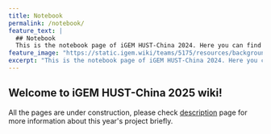 ```yaml
---
title: Notebook
permalink: /notebook/
feature_text: |
  ## Notebook
  This is the notebook page of iGEM HUST-China 2024. Here you can find our daily work and progress.
feature_image: "https://static.igem.wiki/teams/5175/resources/background/bg-notebook.jpg"
excerpt: "This is the notebook page of iGEM HUST-China 2024. Here you can find our daily work and progress."
---
```


## Welcome to iGEM HUST-China 2025 wiki!

All the pages are under construction, please check [description](description) page for more information about this year's project briefly.

